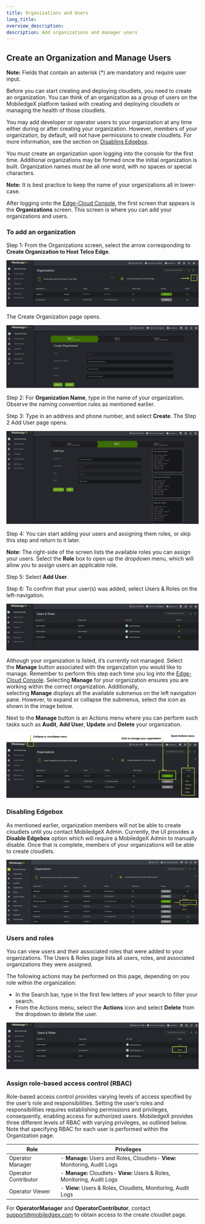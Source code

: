 ```yaml
---
title: Organizations and Users
long_title:
overview_description:
description: Add organizations and manager users
---
```


## Create an Organization and Manage Users

**Note:** Fields that contain an asterisk (*) are mandatory and require user input.

Before you can start creating and deploying cloudlets, you need to create an organization. You can think of an organization as a group of users on the MobiledgeX platform tasked with creating and deploying cloudlets or managing the health of those cloudlets.

You may add developer or operator users to your organization at any time either during or after creating your organization. However, members of your organization, by default, will not have permissions to create cloudlets. For more information, see the section on [Disabling Edgebox](/operator/product-overview/operator-guides/account-management/organizations-and-users#disabling-edgebox/index.md).

You must create an organization upon logging into the console for the first time. Additional organizations may be formed once the initial organization is built. Organization names must be all one word, with no spaces or special characters.

**Note:** It is best practice to keep the name of your organizations all in lower-case.

After logging onto the [Edge-Cloud Console](https://console.mobiledgex.net/), the first screen that appears is the **Organizations** screen. This screen is where you can add your organizations and users.

### To add an organization

Step 1: From the Organizations screen, select the arrow corresponding to **Create Organization to Host Telco Edge**.

![Create Organization](/operator/assets/operator-ui-guide/add-organization.png "Create Organization")

The Create Organization page opens.

![Create Organization screen](/operator/assets/operator-ui-guide/create-organization.png "Create Organization screen")

Step 2: For **Organization Name**, type in the name of your organization. Observe the naming convention rules as mentioned earlier.

Step 3: Type in an address and phone number, and select **Create**. The Step 2 Add User page opens.

![Add User](/operator/assets/operator-ui-guide/add-user.png "Add User")

Step 4: You can start adding your users and assigning them roles, or skip this step and return to it later.

**Note:** The right-side of the screen lists the available roles you can assign your users. Select the **Role** box to open up the dropdown menu, which will allow you to assign users an applicable role.

Step 5: Select **Add User**.

Step 6: To confirm that your user(s) was added, select Users &amp; Roles on the left-navigation.

![Users &amp; Roles screen](/operator/assets/operator-ui-guide/users-roles.png "Users &amp; Roles screen")

Although your organization is listed, it’s currently not managed. Select the **Manage** button associated with the organization you would like to manage. Remember to perform this step each time you log into the [Edge-Cloud Console](https://console.mobiledgex.net/). Selecting **Manage** for your organization ensures you are working within the correct organization. Additionally, selecting **Manage** displays all the available submenus on the left navigation pane. However, to expand or collapse the submenus, select the icon as shown in the image below.

Next to the **Manage** button is an Actions menu where you can perform such tasks such as **Audit**, **Add User**, **Update** and **Delete** your organization.

![Manage your organization](/operator/assets/operator-ui-guide/manage-organization.png "Manage your organization")

### Disabling Edgebox

As mentioned earlier, organization members will not be able to create cloudlets until you contact MobiledgeX Admin. Currently, the UI provides a **Disable Edgebox** option which will require a MobiledgeX Admin to manually disable. Once that is complete, members of your organizations will be able to create cloudlets.

![Disabling Edgebox](/operator/assets/edge-box-1618416562.png "Disabling Edgebox")

### Users and roles

You can view users and their associated roles that were added to your organizations. The Users &amp; Roles page lists all users, roles, and associated organizations they were assigned.

The following actions may be performed on this page, depending on you role within the organization:

- In the Search bar, type in the first few letters of your search to filter your search.
- From the Actions menu, select the **Actions** icon and select **Delete** from the dropdown to delete the user.

![Users &amp; Roles screen](/operator/assets/users-roles.png "Users &amp; Roles screen")

### Assign role-based access control (RBAC)

Role-based access control provides varying levels of access specified by the user’s role and responsibilities. Setting the user’s roles and responsibilities requires establishing permissions and privileges, consequently, enabling access for authorized users. MobiledgeX provides three different levels of RBAC with varying privileges, as outlined below. Note that specifying RBAC for each user is performed within the Organization page.

| Role                 | Privileges                                                                   |
|----------------------|------------------------------------------------------------------------------|
| Operator Manager     | - **Manage:** Users and Roles, Cloudlets- **View:** Monitoring, Audit Logs   |
| Operator Contributor | - **Manage:** Cloudlets- **View:** Users &amp; Roles, Monitoring, Audit Logs |
| Operator Viewer      | - **View:** Users &amp; Roles, Cloudlets, Monitoring, Audit Logs             |

For **OperatorManager** and **OperatorContributor**, contact support@mobiledgex.com to obtain access to the create cloudlet page.

